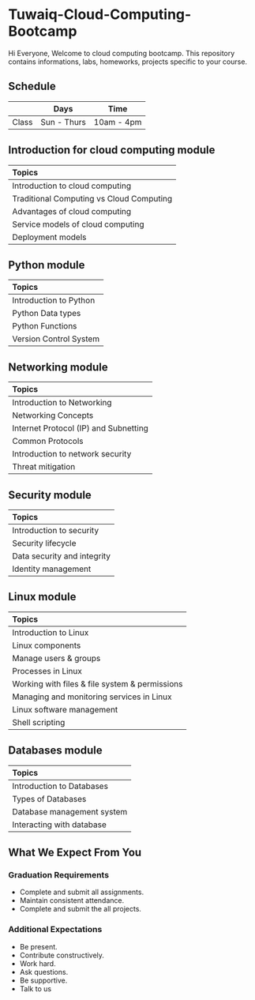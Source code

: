 # Tuwaiq-Cloud-Computing-Bootcamp
Hi Everyone, Welcome to cloud computing bootcamp. This repository contains informations, labs, homeworks, projects specific to your course.

## Schedule
|  | Days | Time |
| --- | ------------- | ------------- |
| Class | Sun - Thurs  | 10am - 4pm  |



## Introduction for cloud computing module


| Topics |
| :--- |
| Introduction to cloud computing  |
| Traditional Computing vs Cloud Computing  |
| Advantages of cloud computing | 
| Service models of cloud computing  |
| Deployment models | 



## Python module

| Topics |
| :--- |
| Introduction to Python  |
| Python Data types  |
| Python Functions  | 
| Version Control System |

## Networking module

| Topics |
| :--- |
| Introduction to Networking  | 
| Networking Concepts |
| Internet Protocol (IP) and Subnetting   |
| Common Protocols |
| Introduction to network security |
| Threat mitigation |

## Security module

| Topics |
| :--- |
| Introduction to security | 
| Security lifecycle  |
| Data security and integrity   |
| Identity management |

## Linux module

| Topics |
| :--- |
| Introduction to Linux  | 
| Linux components |
| Manage users & groups |
| Processes in Linux  |
| Working with files & file system & permissions |
| Managing and monitoring services in Linux |
| Linux software management |
| Shell scripting |

## Databases module

| Topics |
| :--- |
| Introduction to Databases | 
| Types of Databases |
| Database management system   |
| Interacting with database |

## What We Expect From You
### Graduation Requirements
* Complete and submit all assignments.
* Maintain consistent attendance.
* Complete and submit the all projects.
### Additional Expectations
* Be present.
* Contribute constructively.
* Work hard.
* Ask questions.
* Be supportive.
* Talk to us
